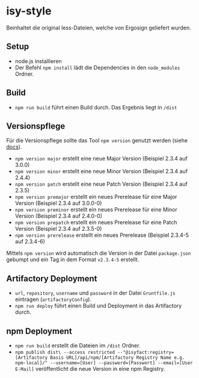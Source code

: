 # isy-style

Beinhaltet die original less-Dateien, welche von Ergosign geliefert wurden.

## Setup

* node.js installieren
* Der Befehl `npm install` lädt die Dependencies in den `node_modules` Ordner.

## Build

* `npm run build` führt einen Build durch. Das Ergebnis liegt in `/dist`

## Versionspflege

Für die Versionspflege sollte das Tool `npm version` genutzt werden (siehe [docs](https://docs.npmjs.com/cli/version)).

* `npm version major` erstellt eine neue Major Version (Beispiel 2.3.4 auf 3.0.0)
* `npm version minor` erstellt eine neue Minor Version (Beispiel 2.3.4 auf 2.4.4)
* `npm version patch` erstellt eine neue Patch Version (Beispiel 2.3.4 auf 2.3.5)
* `npm version premajor` erstellt ein neues Prerelease für eine Major Version (Beispiel 2.3.4 auf 3.0.0-0)
* `npm version preminor` erstellt ein neues Prerelease für eine Minor Version (Beispiel 2.3.4 auf 2.4.0-0)
* `npm version prepatch` erstellt ein neues Prerelease für eine Patch Version (Beispiel 2.3.4 auf 2.3.5-0)
* `npm version prerelease` erstellt ein neues Prerelease (Beispiel 2.3.4-5 auf 2.3.4-6)

Mittels `npm version` wird automatisch die Version in der Datei `package.json` gebumpt und ein Tag in dem Format `v2.3.4-5` erstellt.

## Artifactory Deployment

* `url`, `repository`, `username` und `password` in der Datei `Gruntfile.js` eintragen (`artifactoryConfig`).
* `npm run deploy` führt einen Build und Deployment in das Artifactory durch.

## npm Deployment

* `npm run build` erstellt die Dateien im `/dist` Ordner.
* `npm publish dist\ --access restricted --"@isyfact:registry=[Artifactory Basis URL]/api/npm/[Artifactory Registry Name e.g. npm-local]/" --username=[User] --password=[Passwort] --email=[User E-Mail]` veröffentlicht die neue Version in eine npm Registry.
